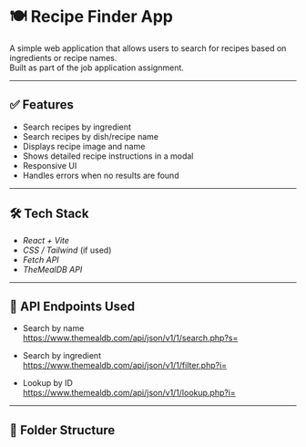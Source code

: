 # 🍽️ Recipe Finder App

A simple web application that allows users to search for recipes based on ingredients or recipe names.  
Built as part of the job application assignment.

---

## ✅ Features
- Search recipes by ingredient
- Search recipes by dish/recipe name
- Displays recipe image and name
- Shows detailed recipe instructions in a modal
- Responsive UI
- Handles errors when no results are found

---

## 🛠️ Tech Stack
- *React + Vite*
- *CSS / Tailwind* (if used)
- *Fetch API*
- *TheMealDB API*

---

## 🔌 API Endpoints Used
- Search by name  
  https://www.themealdb.com/api/json/v1/1/search.php?s=

- Search by ingredient  
  https://www.themealdb.com/api/json/v1/1/filter.php?i=

- Lookup by ID  
  https://www.themealdb.com/api/json/v1/1/lookup.php?i=

---

## 📁 Folder Structure